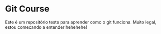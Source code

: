 # Git Course

Este é um repositório teste para aprender como o git funciona.
Muito legal, estou comecando a entender hehehehe!

